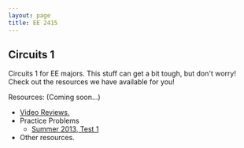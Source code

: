```yaml
---
layout: page
title: EE 2415
---
```


## Circuits 1
Circuits 1 for EE majors. This stuff can get a bit tough, but don't worry!
Check out the resources we have available for you!

Resources: (Coming soon...)
- [Video Reviews.](https://youtube.com/channel/UCV0OmOABl9S8e4QHvtNHLow)
- Practice Problems
  - <a href="/files/ee2415/EE2415Su13MTE1a.pdf" download>Summer 2013, Test 1</a>
- Other resources.
